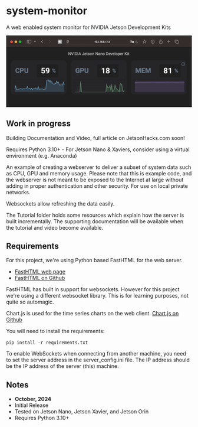 # system-monitor
A web enabled system monitor for NVIDIA Jetson Development Kits

![Remote monitor of Jetson Nano](images/sys_mon_nano.gif)
## Work in progress

Building Documentation and Video, full article on JetsonHacks.com soon!

Requires Python 3.10+ - For Jetson Nano & Xaviers, consider using a virtual environment (e.g. Anaconda)

An example of creating a webserver to deliver a subset of system data such as CPU, GPU and memory usage. Please note that this is example code, and the webserver is not meant to be exposed to the Internet at large without adding in proper authentication and other security. For use on local private networks.

Websockets allow refreshing the data easily.

The Tutorial folder holds some resources which explain how the server is built incrementally. The supporting documentation will be available when the tutorial and video become available.

## Requirements
For this project, we're using Python based FastHTML for the web server.
* [FastHTML web page](https://fastht.ml)
* [FastHTML on Github](https://github.com/AnswerDotAI/fasthtml)

FastHTML has built in support for websockets. However for this project we're using a different websocket library. This is for learning purposes, not quite so automagic.

Chart.js is used for the time series charts on the web client. [Chart.js on Github](https://github.com/chartjs/Chart.js)

You will need to install the requirements:
```
pip install -r requirements.txt
```

To enable WebSockets when connecting from another machine, you need to set the server address in the server_config.ini file. The IP address should be the IP address of the server (this) machine.

## Notes
* **October, 2024**
* Initial Release
* Tested on Jetson Nano, Jetson Xavier, and Jetson Orin
* Requires Python 3.10+
